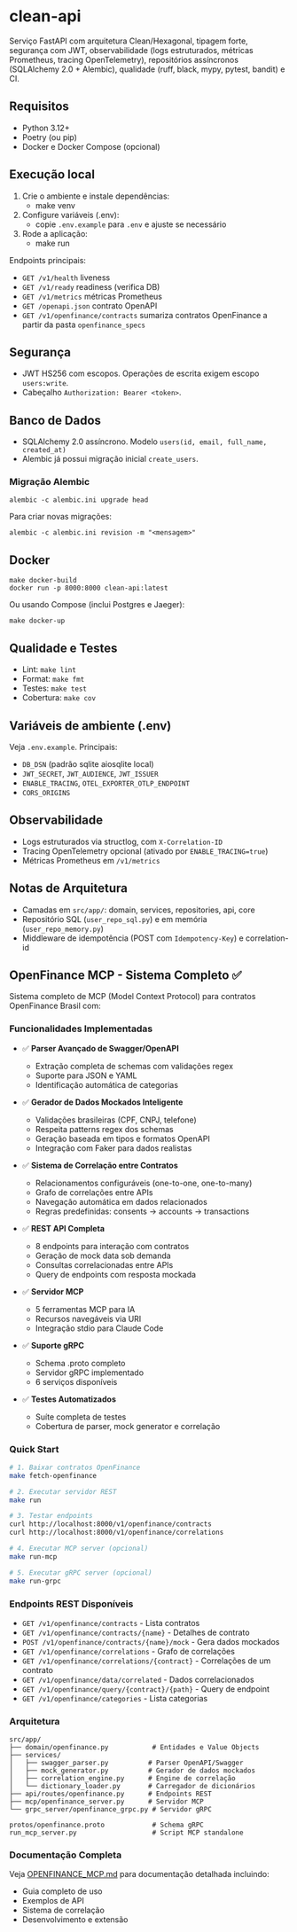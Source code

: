 # clean-api

Serviço FastAPI com arquitetura Clean/Hexagonal, tipagem forte, segurança com JWT, observabilidade (logs estruturados, métricas Prometheus, tracing OpenTelemetry), repositórios assíncronos (SQLAlchemy 2.0 + Alembic), qualidade (ruff, black, mypy, pytest, bandit) e CI.

## Requisitos
- Python 3.12+
- Poetry (ou pip)
- Docker e Docker Compose (opcional)

## Execução local
1. Crie o ambiente e instale dependências:
   - make venv
2. Configure variáveis (.env):
   - copie `.env.example` para `.env` e ajuste se necessário
3. Rode a aplicação:
   - make run

Endpoints principais:
- `GET /v1/health` liveness
- `GET /v1/ready` readiness (verifica DB)
- `GET /v1/metrics` métricas Prometheus
- `GET /openapi.json` contrato OpenAPI
- `GET /v1/openfinance/contracts` sumariza contratos OpenFinance a partir da pasta `openfinance_specs`

## Segurança
- JWT HS256 com escopos. Operações de escrita exigem escopo `users:write`.
- Cabeçalho `Authorization: Bearer <token>`.

## Banco de Dados
- SQLAlchemy 2.0 assíncrono. Modelo `users(id, email, full_name, created_at)`
- Alembic já possui migração inicial `create_users`.

### Migração Alembic
```
alembic -c alembic.ini upgrade head
```
Para criar novas migrações:
```
alembic -c alembic.ini revision -m "<mensagem>"
```

## Docker
```
make docker-build
docker run -p 8000:8000 clean-api:latest
```
Ou usando Compose (inclui Postgres e Jaeger):
```
make docker-up
```

## Qualidade e Testes
- Lint: `make lint`
- Format: `make fmt`
- Testes: `make test`
- Cobertura: `make cov`

## Variáveis de ambiente (.env)
Veja `.env.example`. Principais:
- `DB_DSN` (padrão sqlite aiosqlite local)
- `JWT_SECRET`, `JWT_AUDIENCE`, `JWT_ISSUER`
- `ENABLE_TRACING`, `OTEL_EXPORTER_OTLP_ENDPOINT`
- `CORS_ORIGINS`

## Observabilidade
- Logs estruturados via structlog, com `X-Correlation-ID`
- Tracing OpenTelemetry opcional (ativado por `ENABLE_TRACING=true`)
- Métricas Prometheus em `/v1/metrics`

## Notas de Arquitetura
- Camadas em `src/app/`: domain, services, repositories, api, core
- Repositório SQL (`user_repo_sql.py`) e em memória (`user_repo_memory.py`)
- Middleware de idempotência (POST com `Idempotency-Key`) e correlation-id

## OpenFinance MCP - Sistema Completo ✅

Sistema completo de MCP (Model Context Protocol) para contratos OpenFinance Brasil com:

### Funcionalidades Implementadas

- ✅ **Parser Avançado de Swagger/OpenAPI**
  - Extração completa de schemas com validações regex
  - Suporte para JSON e YAML
  - Identificação automática de categorias

- ✅ **Gerador de Dados Mockados Inteligente**
  - Validações brasileiras (CPF, CNPJ, telefone)
  - Respeita patterns regex dos schemas
  - Geração baseada em tipos e formatos OpenAPI
  - Integração com Faker para dados realistas

- ✅ **Sistema de Correlação entre Contratos**
  - Relacionamentos configuráveis (one-to-one, one-to-many)
  - Grafo de correlações entre APIs
  - Navegação automática em dados relacionados
  - Regras predefinidas: consents → accounts → transactions

- ✅ **REST API Completa**
  - 8 endpoints para interação com contratos
  - Geração de mock data sob demanda
  - Consultas correlacionadas entre APIs
  - Query de endpoints com resposta mockada

- ✅ **Servidor MCP**
  - 5 ferramentas MCP para IA
  - Recursos navegáveis via URI
  - Integração stdio para Claude Code

- ✅ **Suporte gRPC**
  - Schema .proto completo
  - Servidor gRPC implementado
  - 6 serviços disponíveis

- ✅ **Testes Automatizados**
  - Suíte completa de testes
  - Cobertura de parser, mock generator e correlação

### Quick Start

```bash
# 1. Baixar contratos OpenFinance
make fetch-openfinance

# 2. Executar servidor REST
make run

# 3. Testar endpoints
curl http://localhost:8000/v1/openfinance/contracts
curl http://localhost:8000/v1/openfinance/correlations

# 4. Executar MCP server (opcional)
make run-mcp

# 5. Executar gRPC server (opcional)
make run-grpc
```

### Endpoints REST Disponíveis

- `GET /v1/openfinance/contracts` - Lista contratos
- `GET /v1/openfinance/contracts/{name}` - Detalhes de contrato
- `POST /v1/openfinance/contracts/{name}/mock` - Gera dados mockados
- `GET /v1/openfinance/correlations` - Grafo de correlações
- `GET /v1/openfinance/correlations/{contract}` - Correlações de um contrato
- `GET /v1/openfinance/data/correlated` - Dados correlacionados
- `GET /v1/openfinance/query/{contract}/{path}` - Query de endpoint
- `GET /v1/openfinance/categories` - Lista categorias

### Arquitetura

```
src/app/
├── domain/openfinance.py           # Entidades e Value Objects
├── services/
│   ├── swagger_parser.py          # Parser OpenAPI/Swagger
│   ├── mock_generator.py          # Gerador de dados mockados
│   ├── correlation_engine.py      # Engine de correlação
│   └── dictionary_loader.py       # Carregador de dicionários
├── api/routes/openfinance.py      # Endpoints REST
├── mcp/openfinance_server.py      # Servidor MCP
└── grpc_server/openfinance_grpc.py # Servidor gRPC

protos/openfinance.proto            # Schema gRPC
run_mcp_server.py                   # Script MCP standalone
```

### Documentação Completa

Veja [OPENFINANCE_MCP.md](OPENFINANCE_MCP.md) para documentação detalhada incluindo:
- Guia completo de uso
- Exemplos de API
- Sistema de correlação
- Desenvolvimento e extensão
